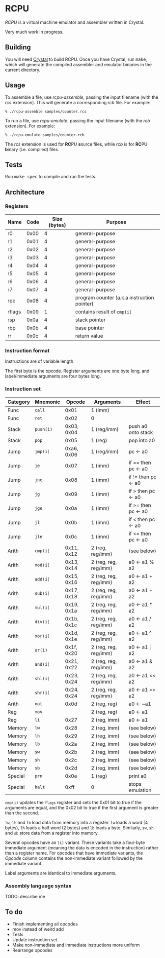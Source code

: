 # RCPU

_RCPU_ is a virtual machine emulator and assembler written in Crystal.

Very much work in progress.

## Building

You will need [Crystal](http://crystal-lang.org/) to build RCPU. Once you have Crystal, run <kbd>make</kbd>, which will generate the compiled assembler and emulator binaries in the current directory.

## Usage

To assemble a file, use _rcpu-assemble_, passing the input filename (with the _rcs_ extension). This will generate a corresponding _rcb_ file. For example:

	% ./rcpu-assemble samples/counter.rcs

To run a file, use _rcpu-emulate_, passing the input filename (with the _rcb_ extension). For example:

	% ./rcpu-emulate samples/counter.rcb

The _rcs_ extension is used for **RC**PU **s**ource files, while _rcb_ is for **RC**PU **b**inary (i.e. compiled) files.

## Tests

Run <kbd>make spec</kbd> to compile and run the tests.

## Architecture

### Registers

| Name   | Code | Size (bytes) | Purpose
| ------ | ---- | ------------ | -------
| r0     | 0x00 | 4            | general-purpose
| r1     | 0x01 | 4            | general-purpose
| r2     | 0x02 | 4            | general-purpose
| r3     | 0x03 | 4            | general-purpose
| r4     | 0x04 | 4            | general-purpose
| r5     | 0x05 | 4            | general-purpose
| r6     | 0x06 | 4            | general-purpose
| r7     | 0x07 | 4            | general-purpose
| rpc    | 0x08 | 4            | program counter (a.k.a instruction pointer)
| rflags | 0x09 | 1            | contains result of `cmp(i)`
| rsp    | 0x0a | 4            | stack pointer
| rbp    | 0x0b | 4            | base pointer
| rr     | 0x0c | 4            | return value

### Instruction format

Instructions are of variable length.

The first byte is the opcode. Register arguments are one byte long, and label/immediate arguments are four bytes long.

### Instruction set

| Category | Mnemonic  | Opcode     | Arguments             | Effect
| -------- | --------- | ---------- | --------------------- | ------
| Func     | `call`    | 0x01       | 1 (imm)               |
| Func     | `ret`     | 0x02       | 0                     |
| Stack    | `push(i)` | 0x03, 0x04 | 1 (reg/imm)           | push a0 onto stack
| Stack    | `pop`     | 0x05       | 1 (reg)               | pop into a0
| Jump     | `jmp(i)`  | 0xa6, 0x06 | 1 (reg/imm)           | pc ← a0
| Jump     | `je`      | 0x07       | 1 (imm)               | if == then pc ← a0
| Jump     | `jne`     | 0x08       | 1 (imm)               | if != then pc ← a0
| Jump     | `jg`      | 0x09       | 1 (imm)               | if >  then pc ← a0
| Jump     | `jge`     | 0x0a       | 1 (imm)               | if >= then pc ← a0
| Jump     | `jl`      | 0x0b       | 1 (imm)               | if <  then pc ← a0
| Jump     | `jle`     | 0x0c       | 1 (imm)               | if <= then pc ← a0
| Arith    | `cmp(i)`  | 0x11, 0x12 | 2 (reg, reg/imm)      | (see below)
| Arith    | `mod(i)`  | 0x13, 0x14 | 2 (reg, reg, reg/imm) | a0 ← a1 % a2
| Arith    | `add(i)`  | 0x15, 0x16 | 2 (reg, reg, reg/imm) | a0 ← a1 + a2
| Arith    | `sub(i)`  | 0x17, 0x18 | 2 (reg, reg, reg/imm) | a0 ← a1 - a2
| Arith    | `mul(i)`  | 0x19, 0x1a | 2 (reg, reg, reg/imm) | a0 ← a1 * a2
| Arith    | `div(i)`  | 0x1b, 0x1c | 2 (reg, reg, reg/imm) | a0 ← a1 / a2
| Arith    | `xor(i)`  | 0x1d, 0x1e | 2 (reg, reg, reg/imm) | a0 ← a1 ^ a2
| Arith    | `or(i)`   | 0x1f, 0x20 | 2 (reg, reg, reg/imm) | a0 ← a1 \| a2
| Arith    | `and(i)`  | 0x21, 0x22 | 2 (reg, reg, reg/imm) | a0 ← a1 & a2
| Arith    | `shl(i)`  | 0x23, 0x24 | 2 (reg, reg, reg/imm) | a0 ← a1 << a2
| Arith    | `shr(i)`  | 0x24, 0x24 | 2 (reg, reg, reg/imm) | a0 ← a1 >> a2
| Arith    | `not`     | 0x0d       | 2 (reg, reg)          | a0 ← ~a1
| Reg      | `mov`     |            | 2 (reg, reg)          | a0 ← a1
| Reg      | `li`      | 0x27       | 2 (reg, imm)          | a0 ← a1
| Memory   | `lw`      | 0x28       | 2 (reg, imm)          | (see below)
| Memory   | `lh`      | 0x29       | 2 (reg, imm)          | (see below)
| Memory   | `lb`      | 0x2a       | 2 (reg, imm)          | (see below)
| Memory   | `sw`      | 0x2b       | 2 (reg, imm)          | (see below)
| Memory   | `sh`      | 0x2c       | 2 (reg, imm)          | (see below)
| Memory   | `sb`      | 0x2d       | 2 (reg, imm)          | (see below)
| Special  | `prn`     | 0x0e       | 1 (reg)               | print a0
| Special  | `halt`    | 0xff       | 0                     | stops emulation

`cmp(i)` updates the `flags` register and sets the 0x01 bit to true if the arguments are equal, and the 0x02 bit to true if the first argument is greater than the second.

`lw`, `lh` and `lb` load data from memory into a register. `lw` loads a word (4 bytes), `lh` loads a half word (2 bytes) and `lb` loads a byte. Similarly, `sw`, `sh` and `sb` store data from a register into memory.

Several opcodes have an `(i)` variant. These variants take a four-byte immediate argument (meaning the data is encoded in the instruction) rather than a register name. For opcodes that have immediate variants, the _Opcode_ column contains the non-immediate variant followed by the immediate variant.

Label arguments are identical to immediate arguments.

### Assembly language syntax

TODO: describe me

## To do

* Finish implementing all opcodes
* mov instead of weird add
* Tests
* Update instruction set
* Make non-immediate and immediate instructions more uniform
* Rearrange opcodes
